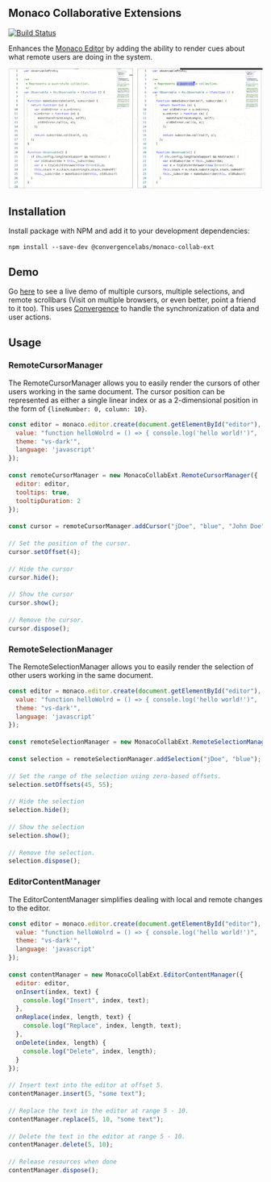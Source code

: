 ## Monaco Collaborative Extensions
[![Build Status](https://travis-ci.org/convergencelabs/monaco-collab-ext.svg?branch=master)](https://travis-ci.org/convergencelabs/monaco-collab-ext)

Enhances the [Monaco Editor](https://github.com/Microsoft/monaco-editor) by adding the ability to render cues about what remote users are doing in the system.

![demo graphic](./docs/demo.gif "Shared Cursors and Selections")

## Installation

Install package with NPM and add it to your development dependencies:

```npm install --save-dev @convergencelabs/monaco-collab-ext```

## Demo
Go [here](https://examples.convergence.io/monaco/index.html) to see a live demo of multiple cursors, multiple selections, and remote scrollbars (Visit on multiple browsers, or even better, point a friend to it too).  This uses [Convergence](https://convergence.io) to handle the synchronization of data and user actions. 

## Usage

### RemoteCursorManager
The RemoteCursorManager allows you to easily render the cursors of other users
working in the same document.  The cursor position can be represented as either
a single linear index or as a 2-dimensional position in the form of
```{lineNumber: 0, column: 10}```.

```JavaScript
const editor = monaco.editor.create(document.getElementById("editor"), {
  value: "function helloWolrd = () => { console.log('hello world!')",
  theme: "vs-dark'",
  language: 'javascript'
});

const remoteCursorManager = new MonacoCollabExt.RemoteCursorManager({
  editor: editor,
  tooltips: true,
  tooltipDuration: 2
});

const cursor = remoteCursorManager.addCursor("jDoe", "blue", "John Doe");

// Set the position of the cursor.
cursor.setOffset(4);

// Hide the cursor
cursor.hide();

// Show the cursor
cursor.show();

// Remove the cursor.
cursor.dispose();
```

### RemoteSelectionManager
The RemoteSelectionManager allows you to easily render the selection of other
users working in the same document.

```JavaScript
const editor = monaco.editor.create(document.getElementById("editor"), {
  value: "function helloWolrd = () => { console.log('hello world!')",
  theme: "vs-dark'",
  language: 'javascript'
});

const remoteSelectionManager = new MonacoCollabExt.RemoteSelectionManager({editor: editor});

const selection = remoteSelectionManager.addSelection("jDoe", "blue");

// Set the range of the selection using zero-based offsets.
selection.setOffsets(45, 55);

// Hide the selection
selection.hide();

// Show the selection
selection.show();

// Remove the selection.
selection.dispose();
```

### EditorContentManager 
The EditorContentManager simplifies dealing with local and remote changes
to the editor.

```JavaScript
const editor = monaco.editor.create(document.getElementById("editor"), {
  value: "function helloWolrd = () => { console.log('hello world!')",
  theme: "vs-dark'",
  language: 'javascript'
});

const contentManager = new MonacoCollabExt.EditorContentManager({
  editor: editor,
  onInsert(index, text) {
    console.log("Insert", index, text);
  },
  onReplace(index, length, text) {
    console.log("Replace", index, length, text);
  },
  onDelete(index, length) {
    console.log("Delete", index, length);
  }
});

// Insert text into the editor at offset 5.
contentManager.insert(5, "some text");

// Replace the text in the editor at range 5 - 10.
contentManager.replace(5, 10, "some text");

// Delete the text in the editor at range 5 - 10.
contentManager.delete(5, 10);

// Release resources when done
contentManager.dispose();
```
